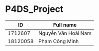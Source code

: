 # P4DS_Project

| ID       | Full name           |
| -------- | ------------------- |
| 1712607  | Nguyễn Văn Hoài Nam |
| 18120058 | Phạm Công Minh      |
